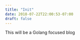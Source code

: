 ```yaml
---
title: "Init"
date: 2018-07-22T22:00:53-07:00
draft: false
---
```


This will be a Golang focused blog